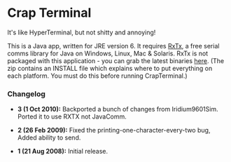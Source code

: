 Crap Terminal
=============

It's like HyperTerminal, but not shitty and annoying!

This is a Java app, written for JRE version 6.  It requires [RxTx](http://rxtx.qbang.org/wiki/index.php/Main_Page), a free serial comms library for Java on Windows, Linux, Mac & Solaris.  RxTx is not packaged with this application - you can grab the latest binaries [here](http://rxtx.qbang.org/wiki/index.php/Download).  (The zip contains an INSTALL file which explains where to put everything on each platform.  You must do this before running CrapTerminal.) 

### Changelog

  * **3 (1 Oct 2010):** Backported a bunch of changes from Iridium9601Sim.  Ported it to use RXTX not JavaComm.


  * **2 (26 Feb 2009):** Fixed the printing-one-character-every-two bug, Added ability to send.


  * **1 (21 Aug 2008):** Initial release.
